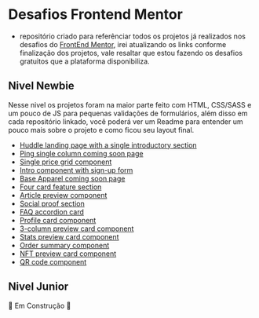 # Desafios Frontend Mentor

- repositório criado para referênciar todos os projetos já realizados nos desafios do [FrontEnd Mentor](https://www.frontendmentor.io/challenges), irei atualizando os links conforme finalização dos projetos, vale resaltar que estou fazendo os desafios gratuitos que a plataforma disponibiliza.

## Nivel Newbie
Nesse nivel os projetos foram na maior parte feito com HTML, CSS/SASS e um pouco de JS para pequenas validações de formulários, além disso em cada repositório linkado, você poderá ver um Readme para entender um pouco mais sobre o projeto e como ficou seu layout final.

- [Huddle landing page with a single introductory section](https://github.com/cloviswrodrigues/huddle_landing_page)
- [Ping single column coming soon page](https://github.com/cloviswrodrigues/ping_single_column_coming_soon_page_challenge_hub)
- [Single price grid component](https://github.com/cloviswrodrigues/single_price_grid_component_challenge_hub)
- [Intro component with sign-up form](https://github.com/cloviswrodrigues/intro_component_with_signup_form_master)
- [Base Apparel coming soon page](https://github.com/cloviswrodrigues/base_apparel_coming_soon_master)
- [Four card feature section](https://github.com/cloviswrodrigues/four_card_feature_section_master)
- [Article preview component](https://github.com/cloviswrodrigues/Article_Preview_Component)
- [Social proof section](https://github.com/cloviswrodrigues/social_proof_section)
- [FAQ accordion card](https://github.com/cloviswrodrigues/faq_accordion_card)
- [Profile card component](https://github.com/cloviswrodrigues/profile_card_component)
- [3-column preview card component](https://github.com/cloviswrodrigues/3_column_preview_card_component)
- [Stats preview card component](https://github.com/cloviswrodrigues/Stats_Preview_Card_Component)
- [Order summary component](https://github.com/cloviswrodrigues/Order_Summary_Component)
- [NFT preview card component](https://github.com/cloviswrodrigues/nft_preview_card_component)
- [QR code component](https://github.com/cloviswrodrigues/qr_code_component)

## Nivel Junior
🚧 Em Construção 🚧

